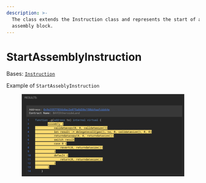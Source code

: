 ```yaml
---
description: >-
  The class extends the Instruction class and represents the start of an
  assembly block.
---
```


# StartAssemblyInstruction

Bases: [`Instruction`](../../instructions/)

Example of `StartAsseblyInstruction`

<figure><img src="../../../.gitbook/assets/image (4) (1).png" alt=""><figcaption></figcaption></figure>

